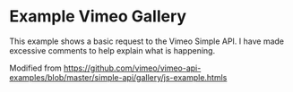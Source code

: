 Example Vimeo Gallery
=====================

This example shows a basic request to the Vimeo Simple API.  I have made excessive comments to help explain what is happening.

Modified from https://github.com/vimeo/vimeo-api-examples/blob/master/simple-api/gallery/js-example.htmls